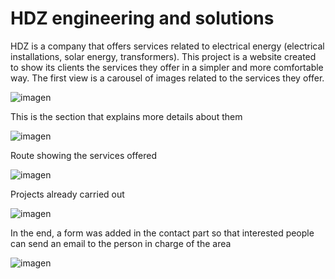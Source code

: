 # HDZ engineering and solutions
HDZ is a company that offers services related to electrical energy (electrical installations, solar energy, transformers). This project is a website created to show its clients the services they offer in a simpler and more comfortable way.
The first view is a carousel of images related to the services they offer.

![imagen](https://github.com/wilmer-energy/HDZS/assets/96258090/290f5861-f329-4337-a055-0da272e5cd7d)

This is the section that explains more details about them

![imagen](https://github.com/wilmer-energy/HDZS/assets/96258090/19b05357-1882-40c9-8cee-689288286b3f)

Route showing the services offered

![imagen](https://github.com/wilmer-energy/HDZS/assets/96258090/7482d43b-04f9-4d43-b5e9-9c0d25daa86e)

Projects already carried out

![imagen](https://github.com/wilmer-energy/HDZS/assets/96258090/1d8d9365-86a3-46d5-b000-5f9ab03c4c7b)

In the end, a form was added in the contact part so that interested people can send an email to the person in charge of the area

![imagen](https://github.com/wilmer-energy/HDZS/assets/96258090/40e02abc-9a74-4cc3-b46f-8e60719b75ec)




